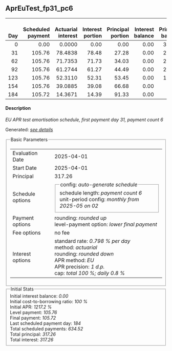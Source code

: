 <h2>AprEuTest_fp31_pc6</h2>
<table>
    <thead style="vertical-align: bottom;">
        <th style="text-align: right;">Day</th>
        <th style="text-align: right;">Scheduled payment</th>
        <th style="text-align: right;">Actuarial interest</th>
        <th style="text-align: right;">Interest portion</th>
        <th style="text-align: right;">Principal portion</th>
        <th style="text-align: right;">Interest balance</th>
        <th style="text-align: right;">Principal balance</th>
        <th style="text-align: right;">Total actuarial interest</th>
        <th style="text-align: right;">Total interest</th>
        <th style="text-align: right;">Total principal</th>
    </thead>
    <tr style="text-align: right;">
        <td class="ci00">0</td>
        <td class="ci01" style="white-space: nowrap;">0.00</td>
        <td class="ci02">0.0000</td>
        <td class="ci03">0.00</td>
        <td class="ci04">0.00</td>
        <td class="ci05">0.00</td>
        <td class="ci06">317.26</td>
        <td class="ci07">0.0000</td>
        <td class="ci08">0.00</td>
        <td class="ci09">0.00</td>
    </tr>
    <tr style="text-align: right;">
        <td class="ci00">31</td>
        <td class="ci01" style="white-space: nowrap;">105.76</td>
        <td class="ci02">78.4838</td>
        <td class="ci03">78.48</td>
        <td class="ci04">27.28</td>
        <td class="ci05">0.00</td>
        <td class="ci06">289.98</td>
        <td class="ci07">78.4838</td>
        <td class="ci08">78.48</td>
        <td class="ci09">27.28</td>
    </tr>
    <tr style="text-align: right;">
        <td class="ci00">62</td>
        <td class="ci01" style="white-space: nowrap;">105.76</td>
        <td class="ci02">71.7353</td>
        <td class="ci03">71.73</td>
        <td class="ci04">34.03</td>
        <td class="ci05">0.00</td>
        <td class="ci06">255.95</td>
        <td class="ci07">150.2190</td>
        <td class="ci08">150.21</td>
        <td class="ci09">61.31</td>
    </tr>
    <tr style="text-align: right;">
        <td class="ci00">92</td>
        <td class="ci01" style="white-space: nowrap;">105.76</td>
        <td class="ci02">61.2744</td>
        <td class="ci03">61.27</td>
        <td class="ci04">44.49</td>
        <td class="ci05">0.00</td>
        <td class="ci06">211.46</td>
        <td class="ci07">211.4935</td>
        <td class="ci08">211.48</td>
        <td class="ci09">105.80</td>
    </tr>
    <tr style="text-align: right;">
        <td class="ci00">123</td>
        <td class="ci01" style="white-space: nowrap;">105.76</td>
        <td class="ci02">52.3110</td>
        <td class="ci03">52.31</td>
        <td class="ci04">53.45</td>
        <td class="ci05">0.00</td>
        <td class="ci06">158.01</td>
        <td class="ci07">263.8044</td>
        <td class="ci08">263.79</td>
        <td class="ci09">159.25</td>
    </tr>
    <tr style="text-align: right;">
        <td class="ci00">154</td>
        <td class="ci01" style="white-space: nowrap;">105.76</td>
        <td class="ci02">39.0885</td>
        <td class="ci03">39.08</td>
        <td class="ci04">66.68</td>
        <td class="ci05">0.00</td>
        <td class="ci06">91.33</td>
        <td class="ci07">302.8929</td>
        <td class="ci08">302.87</td>
        <td class="ci09">225.93</td>
    </tr>
    <tr style="text-align: right;">
        <td class="ci00">184</td>
        <td class="ci01" style="white-space: nowrap;">105.72</td>
        <td class="ci02">14.3671</td>
        <td class="ci03">14.39</td>
        <td class="ci04">91.33</td>
        <td class="ci05">0.00</td>
        <td class="ci06">0.00</td>
        <td class="ci07">317.2600</td>
        <td class="ci08">317.26</td>
        <td class="ci09">317.26</td>
    </tr>
</table>
<h4>Description</h4>
<p><i>EU APR test amortisation schedule, first payment day 31, payment count 6</i></p>
<p>Generated: <i><a href="../GeneratedDate.html">see details</a></i></p>
<fieldset><legend>Basic Parameters</legend>
<table>
    <tr>
        <td>Evaluation Date</td>
        <td>2025-04-01</td>
    </tr>
    <tr>
        <td>Start Date</td>
        <td>2025-04-01</td>
    </tr>
    <tr>
        <td>Principal</td>
        <td>317.26</td>
    </tr>
    <tr>
        <td>Schedule options</td>
        <td>
            <fieldset>
                <legend>config: <i>auto-generate schedule</i></legend>
                <div>schedule length: <i><i>payment count</i> 6</i></div>
                <div>unit-period config: <i>monthly from 2025-05 on 02</i></div>
            </fieldset>
        </td>
    </tr>
    <tr>
        <td>Payment options</td>
        <td>
            <div>
                <div>rounding: <i>rounded up</i></div>
                <div>level-payment option: <i>lower&nbsp;final&nbsp;payment</i></div>
            </div>
        </td>
    </tr>
    <tr>
        <td>Fee options</td>
        <td>no fee
        </td>
    </tr>
    <tr>
        <td>Interest options</td>
        <td>
            <div>
                <div>standard rate: <i>0.798 % per day</i></div>
                <div>method: <i>actuarial</i></div>
                <div>rounding: <i>rounded down</i></div>
                <div>APR method: <i>EU</i></div>
                <div>APR precision: <i>1 d.p.</i></div>
                <div>cap: <i>total 100 %; daily 0.8 %</div>
            </div>
        </td>
    </tr>
</table></fieldset>
<fieldset><legend>Initial Stats</legend>
<div>
    <div>Initial interest balance: <i>0.00</i></div>
    <div>Initial cost-to-borrowing ratio: <i>100 %</i></div>
    <div>Initial APR: <i>1217.2 %</i></div>
    <div>Level payment: <i>105.76</i></div>
    <div>Final payment: <i>105.72</i></div>
    <div>Last scheduled payment day: <i>184</i></div>
    <div>Total scheduled payments: <i>634.52</i></div>
    <div>Total principal: <i>317.26</i></div>
    <div>Total interest: <i>317.26</i></div>
</div></fieldset>